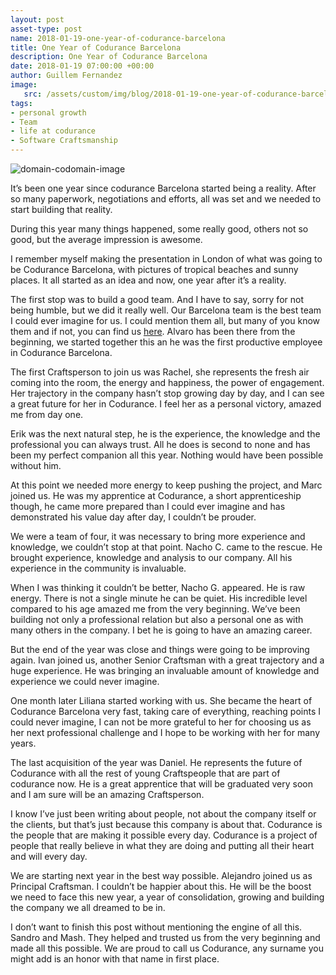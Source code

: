 ```yaml
---
layout: post
asset-type: post
name: 2018-01-19-one-year-of-codurance-barcelona
title: One Year of Codurance Barcelona
description: One Year of Codurance Barcelona
date: 2018-01-19 07:00:00 +00:00
author: Guillem Fernandez
image:
   src: /assets/custom/img/blog/2018-01-19-one-year-of-codurance-barcelona/codurance-barcelona-team-sq.jpg
tags:
- personal growth
- Team
- life at codurance
- Software Craftsmanship
---
```


<img src="{{ site.baseurl }}/assets/custom/img/blog/2018-01-19-one-year-of-codurance-barcelona/codurance-barcelona-team.jpg" alt="domain-codomain-image" style="margin: 0 auto;" />

It’s been one year since codurance Barcelona started being a reality. After so many paperwork, negotiations and efforts, all was set and we needed to start building that reality.

During this year many things happened, some really good, others not so good, but the average impression is awesome.

I remember myself making the presentation in London of what was going to be Codurance Barcelona, with pictures of tropical beaches and sunny places. It all started as an idea and now, one year after it’s a reality.

The first stop was to build a good team. And I have to say, sorry for not being humble, but we did it really well. Our Barcelona team is the best team I could ever imagine for us. I could mention them all, but many of you know them and if not, you can find us [here](https://codurance.com/company/). Alvaro has been there from the beginning, we started together this an he was the first productive employee in Codurance Barcelona. 

The first Craftsperson to join us was Rachel, she represents the fresh air coming into the room, the energy and happiness, the power of engagement. Her trajectory in the company hasn’t stop growing day by day, and I can see a great future for her in Codurance. I feel her as a personal victory, amazed me from day one.

Erik was the next natural step, he is the experience, the knowledge and the professional you can always trust. All he does is second to none and has been my perfect companion all this year. Nothing would have been possible without him.

At this point we needed more energy to keep pushing the project, and Marc joined us. He was my apprentice at Codurance, a short apprenticeship though, he came more prepared than I could ever imagine and has demonstrated his value day after day, I couldn’t be prouder.

We were a team of four, it was necessary to bring more experience and knowledge, we couldn’t stop at that point. Nacho C. came to the rescue. He brought experience, knowledge and analysis to our company. All his experience in the community is invaluable.

When I was thinking it couldn’t be better, Nacho G. appeared. He is raw energy. There is not a single minute he can be quiet. His incredible level compared to his age amazed me from the very beginning. We’ve been building not only a professional relation but also a personal one as with many others in the company. I bet he is going to have an amazing career.

But the end of the year was close and things were going to be improving again. Ivan joined us, another Senior Craftsman with a great trajectory and a huge experience. He was bringing an invaluable amount of knowledge and experience we could never imagine.

One month later Liliana started working with us. She became the heart of Codurance Barcelona very fast, taking care of everything, reaching points I could never imagine, I can not be more grateful to her for choosing us as her next professional challenge and I hope to be working with her for many years.

The last acquisition of the year was Daniel. He represents the future of Codurance with all the rest of young Craftspeople that are part of codurance now. He is a great apprentice that will be graduated very soon and I am sure will be an amazing Craftsperson.

I know I’ve just been writing about people, not about the company itself or the clients, but that’s just because this company is about that. Codurance is the people that are making it possible every day. Codurance is a project of people that really believe in what they are doing and putting all their heart and will every day.

We are starting next year in the best way possible. Alejandro joined us as Principal Craftsman. I couldn’t be happier about this. He will be the boost we need to face this new year, a year of consolidation, growing and building the company we all dreamed to be in.

I don’t want to finish this post without mentioning the engine of all this. Sandro and Mash. They helped and trusted us from the very beginning and made all this possible. We are proud to call us Codurance, any surname you might add is an honor with that name in first place.
